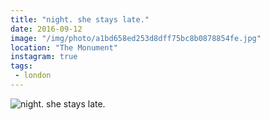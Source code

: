 ```yaml
---
title: "night. she stays late."
date: 2016-09-12
image: "/img/photo/a1bd658ed253d8dff75bc8b0878854fe.jpg"
location: "The Monument"
instagram: true
tags:
 - london
---
```


![night. she stays late.](/img/photo/a1bd658ed253d8dff75bc8b0878854fe.jpg)
